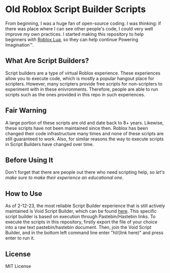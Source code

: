 # Old Roblox Script Builder Scripts

From beginning, I was a huge fan of open-source coding.  I was thinking: if there was place where I can see other people's code, I could very well improve my own practices.  I started making this repository to help beginners with [Roblox Lua](http://developer.roblox.com), so they can help continue Powering Imagination™.

## What Are Script Builders?

Script builders are a type of virtual Roblox experience.
These experiences allow you to execute code, which is mostly a popular hangout place for scripters.
However, many scripters provide free scripts for non-scripters to experiment with in these enivronments.
Therefore, people are able to run scripts such as the ones provided in this repo in such experiences.

## Fair Warning

A large portion of these scripts are old and date back to 8+ years.
Likewise, these scripts have not been maintained since then.
Roblox has been changed their code infrastructure many times and none of these scripts are still guaranteed to work.
Also, for similar reasons the way to execute scripts in Script Builders have changed over time.

## Before Using It

Don't forget that there are people out there who need scripting  help, so *let's make sure to make their experience an educational one*.

## How to Use

As of 2-12-23, the most reliable Script Builder experience that is still actively maintained is Void Script Builder, which can be found [here].
This specific script builder is based on execution through Pastebin/Hastebin links.
To execute the scripts in this repository, firstly export the file of your choice into a raw text pastebin/hastebin document.
Then, join the Void Script Builder, and in the bottom left command line enter "hl/(link here)" and press enter to run it.


[here]: https://www.roblox.com/games/843468296/Void-Script-Builder-Place-1

## License

MIT License